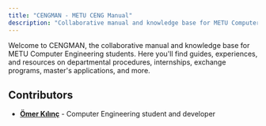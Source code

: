 ```yaml
---
title: "CENGMAN - METU CENG Manual"
description: "Collaborative manual and knowledge base for METU Computer Engineering students"
---
```


Welcome to CENGMAN, the collaborative manual and knowledge base for METU Computer Engineering students. Here you'll find guides, experiences, and resources on departmental procedures, internships, exchange programs, master's applications, and more.

## Contributors

- **[Ömer Kılınç](contributors/omer-kilinc/)** - Computer Engineering student and developer 